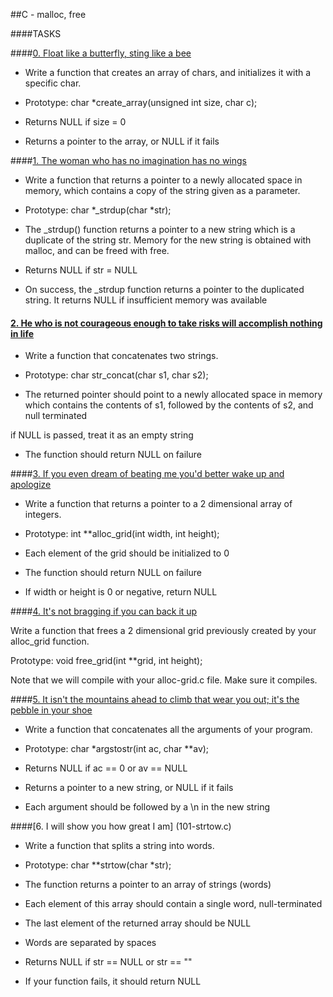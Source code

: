 ##C - malloc, free
		

		
####TASKS
		

		
####[0. Float like a butterfly, sting like a bee](0-create_array.c)
		

		
- Write a function that creates an array of chars, and initializes it with a specific char.
		

		
- Prototype: char *create_array(unsigned int size, char c);
		
- Returns NULL if size = 0
		
- Returns a pointer to the array, or NULL if it fails
		

		
####[1. The woman who has no imagination has no wings](1-strdup.c)
		

		
- Write a function that returns a pointer to a newly allocated space in memory, which contains a copy of the string given as a parameter.
		

		
- Prototype: char *_strdup(char *str);
		
- The _strdup() function returns a pointer to a new string which is a duplicate of the string str. Memory for the new string is obtained with malloc, and can be freed with free.
		
- Returns NULL if str = NULL
		
- On success, the _strdup function returns a pointer to the duplicated string. It returns NULL if insufficient memory was available
		

		
#### [2. He who is not courageous enough to take risks will accomplish nothing in life](2-str_concat.c)
		

		
- Write a function that concatenates two strings.
		

		
- Prototype: char str_concat(char s1, char s2);
		
- The returned pointer should point to a newly allocated space in memory which contains the contents of s1, followed by the contents of s2, and null terminated
		
if NULL is passed, treat it as an empty string
		
- The function should return NULL on failure
		

		
####[3. If you even dream of beating me you'd better wake up and apologize](3-alloc_grid.c)
		

		
- Write a function that returns a pointer to a 2 dimensional array of integers.
		

		
- Prototype: int **alloc_grid(int width, int height);
		
- Each element of the grid should be initialized to 0
		
- The function should return NULL on failure
		
- If width or height is 0 or negative, return NULL
		

		
####[4. It's not bragging if you can back it up](4-free_grid.c)
		

		
Write a function that frees a 2 dimensional grid previously created by your alloc_grid function.
		

		
Prototype: void free_grid(int **grid, int height);
		
Note that we will compile with your alloc-grid.c file. Make sure it compiles.
		

		
####[5. It isn't the mountains ahead to climb that wear you out; it's the pebble in your shoe](100-argstostr.c)
		

		
- Write a function that concatenates all the arguments of your program.
		

		
- Prototype: char *argstostr(int ac, char **av);
		
- Returns NULL if ac == 0 or av == NULL
		
- Returns a pointer to a new string, or NULL if it fails
		
- Each argument should be followed by a \n in the new string  
		
####[6. I will show you how great I am] (101-strtow.c)
		

		
- Write a function that splits a string into words.
		

		
- Prototype: char **strtow(char *str);
		
- The function returns a pointer to an array of strings (words)
		
- Each element of this array should contain a single word, null-terminated
		
- The last element of the returned array should be NULL
		
- Words are separated by spaces
		
- Returns NULL if str == NULL or str == ""
		
- If your function fails, it should return NULL
